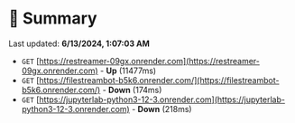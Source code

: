 # 📖 Summary
Last updated: **6/13/2024, 1:07:03 AM**

- `GET` [https://restreamer-09gx.onrender.com](https://restreamer-09gx.onrender.com) - **Up** (11477ms)
- `GET` [https://filestreambot-b5k6.onrender.com/](https://filestreambot-b5k6.onrender.com/) - **Down** (174ms)
- `GET` [https://jupyterlab-python3-12-3.onrender.com](https://jupyterlab-python3-12-3.onrender.com) - **Down** (218ms)
